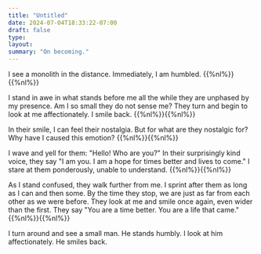 ```yaml
---
title: "Untitled"
date: 2024-07-04T18:33:22-07:00
draft: false
type:
layout:
summary: "On becoming."
---
```


I see a monolith in the distance.
Immediately, I am humbled.
{{%nl%}}{{%nl%}}

I stand in awe in what stands before me all the while they are unphased by my presence.
Am I so small they do not sense me?
They turn and begin to look at me affectionately. 
I smile back.
{{%nl%}}{{%nl%}}

In their smile, I can feel their nostalgia.
But for what are they nostalgic for?
Why have I caused this emotion?
{{%nl%}}{{%nl%}}

I wave and yell for them: "Hello! Who are you?" 
In their surprisingly kind voice, they say "I am you. I am a hope for times better and lives to come."
I stare at them ponderously, unable to understand.
{{%nl%}}{{%nl%}}

As I stand confused, they walk further from me. 
I sprint after them as long as I can and then some.
By the time they stop, we are just as far from each other as we were before.
They look at me and smile once again, even wider than the first.
They say 
"You are a time better. You are a life that came."
{{%nl%}}{{%nl%}}

I turn around and see a small man.
He stands humbly.
I look at him affectionately. 
He smiles back.

